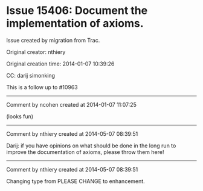 # Issue 15406: Document the implementation of axioms.

Issue created by migration from Trac.

Original creator: nthiery

Original creation time: 2014-01-07 10:39:26

CC:  darij simonking

This is a follow up to #10963


---

Comment by ncohen created at 2014-01-07 11:07:25

(looks fun)


---

Comment by nthiery created at 2014-05-07 08:39:51

Darij: if you have opinions on what should be done in the long run to improve the documentation of axioms, please throw them here!


---

Comment by nthiery created at 2014-05-07 08:39:51

Changing type from PLEASE CHANGE to enhancement.
